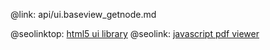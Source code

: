 @link: api/ui.baseview_getnode.md

@seolinktop: [html5 ui library](https://webix.com)
@seolink: [javascript pdf viewer](https://webix.com/widget/html5_pdf_viewer/)